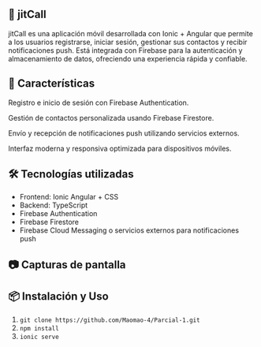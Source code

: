 ## 📱 jitCall
jitCall es una aplicación móvil desarrollada con Ionic + Angular que permite a los usuarios registrarse, iniciar sesión, gestionar sus contactos y recibir notificaciones push. Está integrada con Firebase para la autenticación y almacenamiento de datos, ofreciendo una experiencia rápida y confiable.

## 🚀 Características
Registro e inicio de sesión con Firebase Authentication.

Gestión de contactos personalizada usando Firebase Firestore.

Envío y recepción de notificaciones push utilizando servicios externos.

Interfaz moderna y responsiva optimizada para dispositivos móviles.



## 🛠️ Tecnologías utilizadas
- Frontend: Ionic Angular + CSS
- Backend: TypeScript
- Firebase Authentication
- Firebase Firestore
- Firebase Cloud Messaging o servicios externos para notificaciones push

## 📷 Capturas de pantalla 


## 📦 Instalación y Uso
1. ```git clone https://github.com/Maomao-4/Parcial-1.git```
2. ```npm install ```
3. ```ionic serve```

